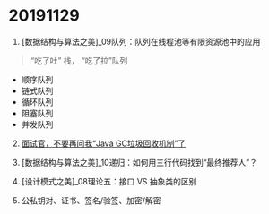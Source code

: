 # 20191129

 1. [数据结构与算法之美]_09队列：队列在线程池等有限资源池中的应用

> “吃了吐” 栈， “吃了拉”队列

- 顺序队列
- 链式队列
- 循环队列
- 阻塞队列
- 并发队列

2. [面试官，不要再问我“Java GC垃圾回收机制”了](https://mp.weixin.qq.com/s?__biz=MzI0NDAzMzIyNQ==&mid=2654066727&idx=1&sn=ee0d81f01a0db4a4b2abd8da088c4685&chksm=f2a68b81c5d10297a1c48822f11f1f0d7302fff7922d0d5457f4648d5e082f228dd2be2f0e3f&scene=21#wechat_redirect)

3. [数据结构与算法之美]_10递归：如何用三行代码找到“最终推荐人”？

4. [设计模式之美]_08理论五：接口 VS 抽象类的区别

5. 公私钥对、证书、签名/验签、加密/解密